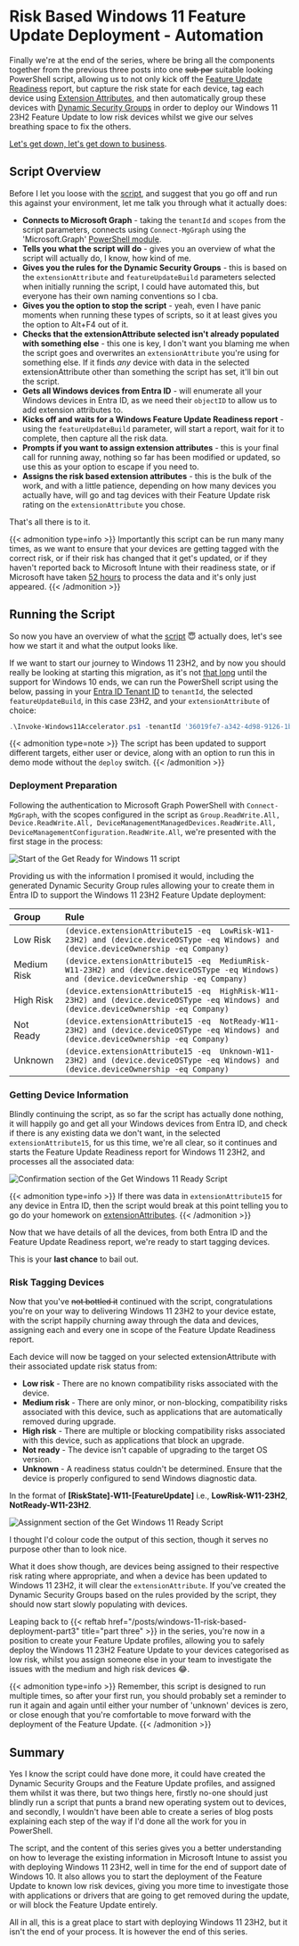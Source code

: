 # Risk Based Windows 11 Feature Update Deployment - Automation


Finally we're at the end of the series, where be bring all the components together from the previous three posts into one ~~sub par~~ suitable looking PowerShell script, allowing us to not only kick off the [Feature Update Readiness](https://learn.microsoft.com/en-us/mem/intune/protect/windows-update-compatibility-reports) report, but capture the risk state for each device, tag each device using [Extension Attributes](https://learn.microsoft.com/en-us/graph/extensibility-overview?tabs=http), and then automatically group these devices with [Dynamic Security Groups](https://learn.microsoft.com/en-us/entra/identity/users/groups-dynamic-membership) in order to deploy our Windows 11 23H2 Feature Update to low risk devices whilst we give our selves breathing space to fix the others.

[Let's get down, let's get down to business](https://youtu.be/nCg3ufihKyU?si=4qZgpAxujbk5RMWA&t=28).

## Script Overview

Before I let you loose with the [script](https://www.youtube.com/watch?v=dQw4w9WgXcQ), and suggest that you go off and run this against your environment, let me talk you through what it actually does:

- **Connects to Microsoft Graph** - taking the `tenantId` and `scopes` from the script parameters, connects using `Connect-MgGraph` using the 'Microsoft.Graph' [PowerShell module](https://learn.microsoft.com/en-us/powershell/microsoftgraph/installation?view=graph-powershell-1.0).
- **Tells you what the script will do** - gives you an overview of what the script will actually do, I know, how kind of me.
- **Gives you the rules for the Dynamic Security Groups** - this is based on the `extensionAttribute` and `featureUpdateBuild` parameters selected when initially running the script, I could have automated this, but everyone has their own naming conventions so I cba.
- **Gives you the option to stop the script** - yeah, even I have panic moments when running these types of scripts, so it at least gives you the option to Alt+F4 out of it.
- **Checks that the extensionAttribute selected isn't already populated with something else** - this one is key, I don't want you blaming me when the script goes and overwrites an `extensionAttribute` you're using for something else. If it finds *any* device with data in the selected extensionAttribute other than something the script has set, it'll bin out the script.
- **Gets all Windows devices from Entra ID** - will enumerate all your Windows devices in Entra ID, as we need their `objectID` to allow us to add extension attributes to.
- **Kicks off and waits for a Windows Feature Update Readiness report** - using the `featureUpdateBuild` parameter, will start a report, wait for it to complete, then capture all the risk data.
- **Prompts if you want to assign extension attributes** - this is your final call for running away, nothing so far has been modified or updated, so use this as your option to escape if you need to.
- **Assigns the risk based extension attributes** - this is the bulk of the work, and with a little patience, depending on how many devices you actually have, will go and tag devices with their Feature Update risk rating on the `extensionAttribute` you chose.

That's all there is to it.

{{< admonition type=info >}}
Importantly this script can be run many many times, as we want to ensure that your devices are getting tagged with the correct risk, or if their risk has changed that it get's updated, or if they haven't reported back to Microsoft Intune with their readiness state, or if Microsoft have taken [52 hours](https://learn.microsoft.com/en-gb/mem/intune/protect/windows-update-compatibility-reports#about-reporting-data-latency) to process the data and it's only just appeared.
{{< /admonition >}}

## Running the Script

So now you have an overview of what the [script](https://github.com/ennnbeee/oddsandendpoints-scripts/blob/main/Intune/Reports/GetWindows11Ready/Invoke-Windows11Accelerator.ps1) 😇 actually does, let's see how we start it and what the output looks like.

If we want to start our journey to Windows 11 23H2, and by now you should really be looking at starting this migration, as it's not [that long](https://yourcountdown.to/windows-10-extended-support) until the support for Windows 10 ends, we can run the PowerShell script using the below, passing in your [Entra ID Tenant ID](https://learn.microsoft.com/en-us/entra/fundamentals/how-to-find-tenant) to `tenantId`, the selected `featureUpdateBuild`, in this case 23H2, and your `extensionAttribute` of choice:

```PowerShell
.\Invoke-Windows11Accelerator.ps1 -tenantId '36019fe7-a342-4d98-9126-1b6f94904ac7' -featureUpdateBuild '23H2' -extensionAttribute '15' -target 'device' -deploy
```

{{< admonition type=note >}}
The script has been updated to support different targets, either user or device, along with an option to run this in demo mode without the `deploy` switch.
{{< /admonition >}}

### Deployment Preparation

Following the authentication to Microsoft Graph PowerShell with `Connect-MgGraph`, with the scopes configured in the script as
`Group.ReadWrite.All, Device.ReadWrite.All, DeviceManagementManagedDevices.ReadWrite.All, DeviceManagementConfiguration.ReadWrite.All`, we're presented with the first stage in the process:

![Start of the Get Ready for Windows 11 script](img/w11risk-script-start.webp "The start of the Get Ready for Windows 11 PowerShell script.")

Providing us with the information I promised it would, including the generated Dynamic Security Group rules allowing your to create them in Entra ID to support the Windows 11 23H2 Feature Update deployment:

| Group | Rule |
| :- | :- |
| Low Risk | `(device.extensionAttribute15 -eq  LowRisk-W11-23H2) and (device.deviceOSType -eq Windows) and (device.deviceOwnership -eq Company)` |
| Medium Risk | `(device.extensionAttribute15 -eq  MediumRisk-W11-23H2) and (device.deviceOSType -eq Windows) and (device.deviceOwnership -eq Company)` |
| High Risk | `(device.extensionAttribute15 -eq  HighRisk-W11-23H2) and (device.deviceOSType -eq Windows) and (device.deviceOwnership -eq Company)` |
| Not Ready | `(device.extensionAttribute15 -eq  NotReady-W11-23H2) and (device.deviceOSType -eq Windows) and (device.deviceOwnership -eq Company)` |
| Unknown | `(device.extensionAttribute15 -eq  Unknown-W11-23H2) and (device.deviceOSType -eq Windows) and (device.deviceOwnership -eq Company)` |

### Getting Device Information

Blindly continuing the script, as so far the script has actually done nothing, it will happily go and get all your Windows devices from Entra ID, and check if there is any existing data we don't want, in the selected `extensionAttribute15`, for us this time, we're all clear, so it continues and starts the Feature Update Readiness report for Windows 11 23H2, and  processes all the associated data:

![Confirmation section of the Get Windows 11 Ready Script](img/w11risk-script-middle.webp "The confirmation section of the Get Ready for Windows 11 PowerShell script.")

{{< admonition type=info >}}
If there was data in `extensionAttribute15` for any device in Entra ID, then the script would break at this point telling you to go do your homework on [extensionAttributes](https://learn.microsoft.com/en-us/graph/extensibility-overview?tabs=http).
{{< /admonition >}}

Now that we have details of all the devices, from both Entra ID and the Feature Update Readiness report, we're ready to start tagging devices.

This is your **last chance** to bail out.

### Risk Tagging Devices

Now that you've ~~not bottled it~~ continued with the script, congratulations you're on your way to delivering Windows 11 23H2 to your device estate, with the script happily churning away through the data and devices, assigning each and every one in scope of the Feature Update Readiness report.

Each device will now be tagged on your selected extensionAttribute with their associated update risk status from:

- **Low risk** - There are no known compatibility risks associated with the device.
- **Medium risk** - There are only minor, or non-blocking, compatibility risks associated with this device, such as applications that are automatically removed during upgrade.
- **High risk** - There are multiple or blocking compatibility risks associated with this device, such as applications that block an upgrade.
- **Not ready** - The device isn't capable of upgrading to the target OS version.
- **Unknown** - A readiness status couldn't be determined. Ensure that the device is properly configured to send Windows diagnostic data.

In the format of **[RiskState]-W11-[FeatureUpdate]** i.e., **LowRisk-W11-23H2**, **NotReady-W11-23H2**.

![Assignment section of the Get Windows 11 Ready Script](img/w11risk-script-assign.webp "The assignment section of the Get Ready for Windows 11 PowerShell script.")

I thought I'd colour code the output of this section, though it serves no purpose other than to look nice.

What it does show though, are devices being assigned to their respective risk rating where appropriate, and when a device has been updated to Windows 11 23H2, it will clear the `extensionAttribute`. If you've created the Dynamic Security Groups based on the rules provided by the script, they should now start slowly populating with devices.

Leaping back to {{< reftab href="/posts/windows-11-risk-based-deployment-part3" title="part three" >}} in the series, you're now in a position to create your Feature Update profiles, allowing you to safely deploy the Windows 11 23H2 Feature Update to your devices categorised as low risk, whilst you assign someone else in your team to investigate the issues with the medium and high risk devices 😂.

{{< admonition type=info >}}
Remember, this script is designed to run multiple times, so after your first run, you should probably set a reminder to run it again and again until either your number of 'unknown' devices is zero, or close enough that you're comfortable to move forward with the deployment of the Feature Update.
{{< /admonition >}}

## Summary

Yes I know the script could have done more, it could have created the Dynamic Security Groups and the Feature Update profiles, and assigned them whilst it was there, but two things here, firstly no-one should just blindly run a script that punts a brand new operating system out to devices, and secondly, I wouldn't have been able to create a series of blog posts explaining each step of the way if I'd done all the work for you in PowerShell.

The script, and the content of this series gives you a better understanding on how to leverage the existing information in Microsoft Intune to assist you with deploying Windows 11 23H2, well in time for the end of support date of Windows 10. It also allows you to start the deployment of the Feature Update to known low risk devices, giving you more time to investigate those with applications or drivers that are going to get removed during the update, or will block the Feature Update entirely.

All in all, this is a great place to start with deploying Windows 11 23H2, but it isn't the end of your process. It is however the end of this series.

